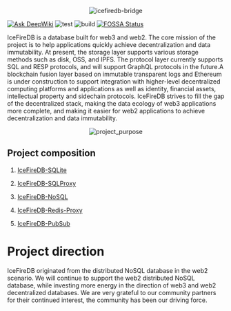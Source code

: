 <p align="center">
<img 
    src="https://raw.githubusercontent.com/IceFireDB/IceFireDB/main/icefiredb-bridge.png" 
     alt="icefiredb-bridge">
</p>

[![Ask DeepWiki](https://deepwiki.com/badge.svg)](https://deepwiki.com/IceFireDB/IceFireDB)
![test](https://github.com/IceFireDB/IceFireDB/actions/workflows/test.yml/badge.svg)
![build](https://github.com/IceFireDB/IceFireDB/actions/workflows/build.yml/badge.svg)
[![FOSSA Status](https://app.fossa.com/api/projects/git%2Bgithub.com%2FIceFireDB%2FIceFireDB.svg?type=shield)](https://app.fossa.com/projects/git%2Bgithub.com%2FIceFireDB%2FIceFireDB?ref=badge_shield)

IceFireDB is a database built for web3 and web2. The core mission of the project is to help applications quickly achieve decentralization and data immutability. At present, the storage layer supports various storage methods such as disk, OSS, and IPFS. The protocol layer currently supports SQL and RESP protocols, and will support GraphQL protocols in the future.A blockchain fusion layer based on immutable transparent logs and Ethereum is under construction to support integration with higher-level decentralized computing platforms and applications as well as identity, financial assets, intellectual property and sidechain protocols. IceFireDB strives to fill the gap of the decentralized stack, making the data ecology of web3 applications more complete, and making it easier for web2 applications to achieve decentralization and data immutability.

<p align="center">
<img 
    src="https://github.com/user-attachments/assets/ab850808-0b5e-471e-a975-3c64055ccb7a" 
     alt="project_purpose">
</p>

## Project composition

1. [IceFireDB-SQLite](https://github.com/IceFireDB/IceFireDB/tree/main/IceFireDB-SQLite)

2. [IceFireDB-SQLProxy](https://github.com/IceFireDB/IceFireDB/tree/main/IceFireDB-SQLProxy)

3. [IceFireDB-NoSQL](https://github.com/IceFireDB/IceFireDB)

4. [IceFireDB-Redis-Proxy](https://github.com/IceFireDB/IceFireDB/tree/main/IceFireDB-Redis-Proxy)

5. [IceFireDB-PubSub](https://github.com/IceFireDB/IceFireDB/tree/main/IceFireDB-PubSub)

# Project direction

IceFireDB originated from the distributed NoSQL database in the web2 scenario. We will continue to support the web2 distributed NoSQL database, while investing more energy in the direction of web3 and web2 decentralized databases. We are very grateful to our community partners for their continued interest, the community has been our driving force.


